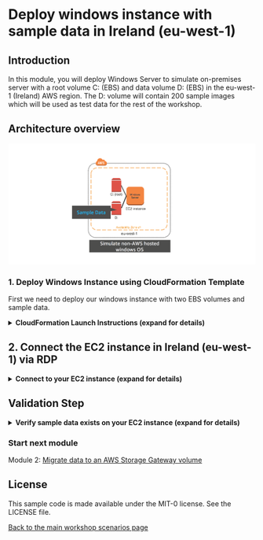 #  Deploy windows instance with sample data in Ireland (eu-west-1)

## Introduction

In this module, you will deploy Windows Server to simulate on-premises server with a root volume C: (EBS) and data volume D: (EBS) in the eu-west-1 (Ireland) AWS region. The D: volume will contain 200 sample images which will be used as test data for the rest of the workshop.

## Architecture overview

![scenario-1-diagram-1](../../images/scenario-1-diagram-1.png)

### 1. Deploy Windows Instance using CloudFormation Template

First we need to deploy our windows instance with two EBS volumes and sample data.

<details>
<summary><strong>CloudFormation Launch Instructions (expand for details)</strong></summary><p>

1.	Right click the **Launch Stack** link below and "open in new tab"

Region| Launch
------|-----
EU (Ireland) | [![Launch Module 1 in ](http://docs.aws.amazon.com/AWSCloudFormation/latest/UserGuide/images/cloudformation-launch-stack-button.png)](https://console.aws.amazon.com/cloudformation/home?region=eu-west-1#/stacks/new?stackName=storage-workshop-1a&templateURL=https://hybrid-storage-workshop.s3-us-west-2.amazonaws.com/scenario1-step1-deploy-WIN1-(eu-west-1).json)

2.	Click **Next** on the Select Template page.
3.	Select your default VPC and any one of the subnets within that VPC.
4.	If you already have an Access Key Pair for this region that you have access to, enter that key pair.  Otherwise, you will need to create a new key pair. ([Creating a key pair using amazon EC2](http://docs.aws.amazon.com/AWSEC2/latest/UserGuide/ec2-key-pairs.html#having-ec2-create-your-key-pair))
5.	Leave the Allow RDP access from as 0.0.0.0/0 or enter the public IP of the computer from which you plan to access the Windows server.  You can find your public IP address at http://www.whatismypublicip.com/.
6.	Click **Next**.

![scenario-1-module-1-Picture1](../../images/scenario-1-module-1-Picture1.png)

7.	Click **Next** Again. (skipping IAM advanced section)
8.	On the Review page, check the box to acknowledge that CloudFormation will create IAM resources and click **Create**.

![iam-accept](../../images/iam-accept.png)

Once the CloudFormation stack shows a status of CREATE_COMPLETE, you are ready to move on to the next step.

Note: Instances that are launched as part of this CloudFormation template may be in the initializing state for few minutes.

</p></details>

## 2. Connect the EC2 instance in Ireland (eu-west-1) via RDP

<details>
<summary><strong>Connect to your EC2 instance (expand for details)</strong></summary><p>

1.	From the AWS console, click **Services** and select **EC2**  
2.	Select **Instances** from the menu on the left.
3.	Wait until the newly create instance shows as *running*.
4. Right click on your newly provisoined instance and select **connect** from the menu.

![scenario-1-module-1-Picture3](../../images/scenario-1-module-1-Picture3.png)

5. Click **Get Password** and select your file .pem (Key Pair), this will decrypt ec2 instance administrator password. Keep a copy of the password for your RDP client.
6. Click **Download Remote Desktop File** and open the file with your RDP client
7. Use the password from step 5 to authenticate and connect your RDP client to your windows instance

Note: For detailed instructions on How To connect to your Windows instance using an RDP client ([Connecting to Your Windows Instance](http://docs.aws.amazon.com/AWSEC2/latest/WindowsGuide/connecting_to_windows_instance.html)).

![scenario-1-module-1-Picture4](../../images/scenario-1-module-1-Picture4.png)
</p></details>

## Validation Step

<details>
<summary><strong>Verify sample data exists on your EC2 instance (expand for details)</strong></summary><p>

Once you have connected to the Windows Instance via RDP, open the File Explorer and verify that there is a C: drive and a D: drive and that there are JPEG files in the D: drive.

(Optionally) You can add your own unqiue file data to the d: volume by creating a text file or downloading images via firefox within the RDP session.

![scenario-1-module-1-Picture5](../../images/scenario-1-module-1-Picture5.png)

You now have a Windows instance in Ireland (eu-west-1) that contains a boot volume and a data volume. The secondary volume and it's data will be used as sample data for the other modules in this workshop.
</p></details>

### Start next module

Module 2: [Migrate data to an AWS Storage Gateway volume](../module-2/README.md)

## License

This sample code is made available under the MIT-0 license. See the LICENSE file.

[Back to the main workshop scenarios page](../../README.md)
